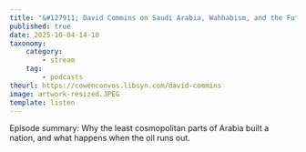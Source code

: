 ```yaml
---
title: "&#127911; David Commins on Saudi Arabia, Wahhabism, and the Future of the Gulf States"
published: true
date: 2025-10-04-14-10
taxonomy:
    category:
        - stream
    tag:
        - podcasts
theurl: https://cowenconvos.libsyn.com/david-commins
image: artwork-resized.JPEG
template: listen
---
```


Episode summary: Why the least cosmopolitan parts of Arabia built a nation, and what happens when the oil runs out.
